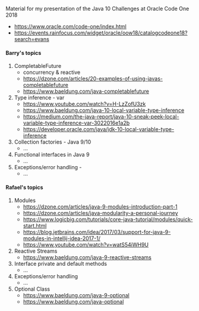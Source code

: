 Material for my presentation of the Java 10 Challenges at Oracle Code One 2018
- https://www.oracle.com/code-one/index.html
- https://events.rainfocus.com/widget/oracle/oow18/catalogcodeone18?search=evans

#### Barry's topics
1. CompletableFuture
   * concurrency & reactive
   * https://dzone.com/articles/20-examples-of-using-javas-completablefuture
   * https://www.baeldung.com/java-completablefuture
1. Type inference - var
   * https://www.youtube.com/watch?v=H-LzZofU3zk
   * https://www.baeldung.com/java-10-local-variable-type-inference
   * https://medium.com/the-java-report/java-10-sneak-peek-local-variable-type-inference-var-3022016e1a2b
   * https://developer.oracle.com/java/jdk-10-local-variable-type-inference
1. Collection factories - Java 9/10
   * ...
1. Functional interfaces in Java 9
   * ...
1. Exceptions/error handling - 
   * ...

#### Rafael's topics
1. Modules
   * https://dzone.com/articles/java-9-modules-introduction-part-1
   * https://dzone.com/articles/java-modularity-a-personal-journey
   * https://www.logicbig.com/tutorials/core-java-tutorial/modules/quick-start.html
   * https://blog.jetbrains.com/idea/2017/03/support-for-java-9-modules-in-intellij-idea-2017-1/
   * https://www.youtube.com/watch?v=watS54iWH9U
1. Reactive Streams
   * https://www.baeldung.com/java-9-reactive-streams
1. Interface private and default methods
   * ...
1. Exceptions/error handling
   * ...
1. Optional Class
   * https://www.baeldung.com/java-9-optional
   * https://www.baeldung.com/java-optional
   